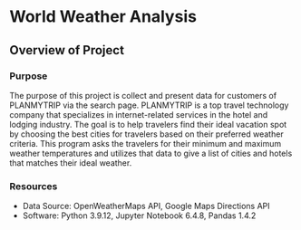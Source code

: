 # World Weather Analysis
## Overview of Project
### Purpose
The purpose of this project is collect and present data for customers of PLANMYTRIP via the search page. PLANMYTRIP is a top travel technology company that specializes in internet-related services in the hotel and lodging industry. The goal is to help travelers find their ideal vacation spot by choosing the best cities for travelers based on their preferred weather criteria. This program asks the travelers for their minimum and maximum weather temperatures and utilizes that data to give a list of cities and hotels that matches their ideal weather. 

### Resources
* Data Source: OpenWeatherMaps API, Google Maps Directions API
* Software: Python 3.9.12, Jupyter Notebook 6.4.8, Pandas 1.4.2
